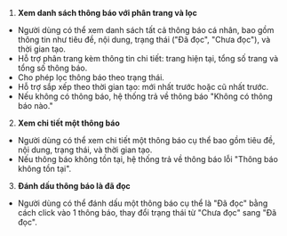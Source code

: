 1. **Xem danh sách thông báo với phân trang và lọc**

-   Người dùng có thể xem danh sách tất cả thông báo cá nhân, bao gồm thông tin như tiêu đề, nội dung, trạng thái ("Đã đọc", "Chưa đọc"), và thời gian tạo.
-   Hỗ trợ phân trang kèm thông tin chi tiết: trang hiện tại, tổng số trang và tổng số thông báo.
-   Cho phép lọc thông báo theo trạng thái.
-   Hỗ trợ sắp xếp theo thời gian tạo: mới nhất trước hoặc cũ nhất trước.
-   Nếu không có thông báo, hệ thống trả về thông báo "Không có thông báo nào."

2. **Xem chi tiết một thông báo**

-   Người dùng có thể xem chi tiết một thông báo cụ thể bao gồm tiêu đề, nội dung, trạng thái, và thời gian tạo.
-   Nếu thông báo không tồn tại, hệ thống trả về thông báo lỗi "Thông báo không tồn tại".

3. **Đánh dấu thông báo là đã đọc**

-   Người dùng có thể đánh dấu một thông báo cụ thể là "Đã đọc" bằng cách click vào 1 thông báo, thay đổi trạng thái từ "Chưa đọc" sang "Đã đọc".
